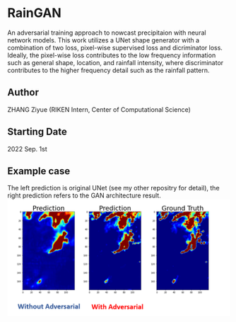 # RainGAN
An adversarial training approach to nowcast precipitaion with neural network models. This work utilizes a UNet shape generator with a combination of two loss, pixel-wise supervised loss and dicriminator loss. Ideally, the pixel-wise loss contributes to the low frequency information such as general shape, location, and rainfall intensity, where discriminator contributes to the higher frequency detail such as the rainfall pattern. 

## Author
ZHANG Ziyue (RIKEN Intern, Center of Computational Science)

## Starting Date
2022 Sep. 1st

## Example case
The left prediction is original UNet (see my other repositry for detail), the right prediction refers to the GAN architecture result.
![Screenshot](example.png)

